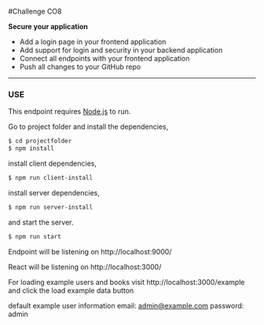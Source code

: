 #Challenge CO8

**Secure your application**

-    Add a login page in your frontend application
-    Add support for login and security in your backend application
-    Connect all endpoints with your frontend application
-    Push all changes to your GitHub repo

 _____

### USE

This endpoint requires [Node.js](https://nodejs.org/) to run.

Go to project folder and install the dependencies,
 
```sh
$ cd projectfolder
$ npm install
```
install client dependencies,

```sh
$ npm run client-install
```
install server dependencies,

```sh
$ npm run server-install
```
and start the server.

```sh
$ npm run start
```

Endpoint will be listening on http://localhost:9000/

React will be listening on http://localhost:3000/

For loading example users and books visit http://localhost:3000/example 
and click the load example data button

default example user information
email: admin@example.com
password: admin

